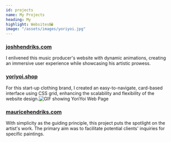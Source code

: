 ```yaml
---
id: projects
name: My Projects
heading: My
highlight: Websites🖼
image: "/assets/images/yoriyoi.jpg"
---
```


### [joshhendriks.com](https://www.joshhendriks.com)
I enlivened this music producer's website with dynamic animations, creating an immersive user experience while showcasing his artistic prowess.

### [yoriyoi.shop](https://www.yoriyoi.shop)
For this start-up clothing brand, I created an easy-to-navigate, card-based interface using CSS grid, enhancing the scalability and flexibility of the website design.![GIF showing YoriYoi Web Page](assets/images/yoriyoi2.gif)


### [mauricehendriks.com](https://www.mauricehendriks.com)
With simplicity as the guiding principle, this project puts the spotlight on the artist's work. The primary aim was to facilitate potential clients' inquiries for specific paintings.